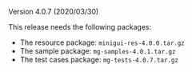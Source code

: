 Version 4.0.7 (2020/03/30)

This release needs the following packages:

- The resource package: `minigui-res-4.0.0.tar.gz`
- The sample package: `mg-samples-4.0.1.tar.gz`
- The test cases package: `mg-tests-4.0.7.tar.gz`

